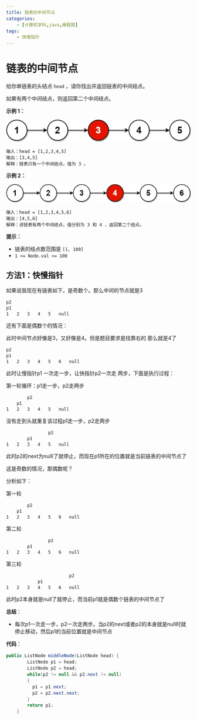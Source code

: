 ```yaml
---
title: 链表的中间节点
categories:
    - [计算机学科,java,编程题]
tags:
    - 快慢指针
---
```


# 链表的中间节点

给你单链表的头结点 `head` ，请你找出并返回链表的中间结点。

如果有两个中间结点，则返回第二个中间结点。

 

**示例 1：**

![img](https://raw.githubusercontent.com/PigPigLetsGo/imeages/master/202401041003579.jpeg)

```
输入：head = [1,2,3,4,5]
输出：[3,4,5]
解释：链表只有一个中间结点，值为 3 。
```

**示例 2：**

![img](https://raw.githubusercontent.com/PigPigLetsGo/imeages/master/202401041003602.jpeg)

```
输入：head = [1,2,3,4,5,6]
输出：[4,5,6]
解释：该链表有两个中间结点，值分别为 3 和 4 ，返回第二个结点。
```

 

**提示：**

-  链表的结点数范围是 `[1, 100]`
-  `1 <= Node.val <= 100`

## 方法1：快慢指针

如果说我现在有链表如下，是奇数个。那么中间的节点就是3

```
p2
p1
1	2	3	4	5	null
```

还有下面是偶数个的情况：

此时中间节点好像是3，又好像是4。但是题目要求是找靠右的 那么就是4了

```
p2
p1
1	2	3	4	5	6	null
```

此时让慢指针p1 一次走一步，让快指针p2一次走 两步，下面是执行过程：

第一轮循环：p1走一步，p2走两步

```
		p2
	p1
1	2	3	4	5	null
```

没有走到头就重复该过程p1走一步，p2走两步

```
				p2
		p1
1	2	3	4	5	null
```

此时p2的next为nulll了就停止，而现在p1所在的位置就是当前链表的中间节点了

这是奇数的情况，那偶数呢？

分析如下：

第一轮

```
		p2
	p1
1	2	3	4	5	6	null
```

第二轮

```
				p2
		p1
1	2	3	4	5	6	null
```

第三轮

```
						p2
			p1
1	2	3	4	5	6	null
```

此时p2本身就是null了就停止，而当前p1就是偶数个链表的中间节点了

**总结**：

-  每次p1一次走一步，p2一次走两步。当p2的next或者p2的本身就是null时就停止移动，然后p1的当前位置就是中间节点

**代码**：

```java
public ListNode middleNode(ListNode head) {
        ListNode p1 = head;
        ListNode p2 = head;
        while(p2 != null && p2.next != null)
        {
          p1 = p1.next;
          p2 = p2.next.next;
        }
        return p1;
    }
```


